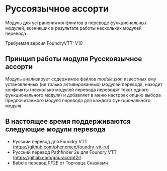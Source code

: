 # Руссоязычное ассорти

Модуль для устранения конфликтов в переводе функциональных модулей, возникших в результате работы нескольких модулей перевода.

Требуемая версия FoundryVTT: V10

## Принцип работы модуля **Русскоязычное ассорти**
Модуль анализирует содержимое файлов _module.json_ известных ему установленных (не только активированных) модулей перевода, находит конфликты (несколько модулей перевода переводят текст одного функционального модуля) и добавляет в меню настроек опцию выбора предпочитаемого модуля перевода для каждого функционального модуля.

## В настоящее время поддерживаются следующие модули перевода

- Русский перевод для Foundry VTT (https://github.com/phenomen/foundry-vtt-ru)
- Русский перевод Pathfinder 2e для Foundry VTT (https://gitlab.com/gnuraco/pf2r)
- Babele перевод PF2E от Торговца Сказками

